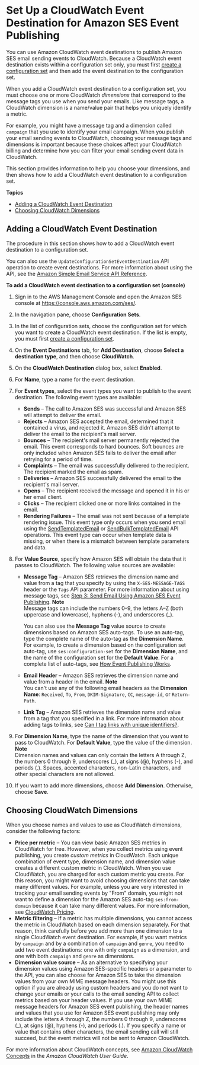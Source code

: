 # Set Up a CloudWatch Event Destination for Amazon SES Event Publishing<a name="event-publishing-add-event-destination-cloudwatch"></a>

You can use Amazon CloudWatch event destinations to publish Amazon SES email sending events to CloudWatch\. Because a CloudWatch event destination exists within a configuration set only, you must first [create a configuration set](event-publishing-create-configuration-set.md) and then add the event destination to the configuration set\.

When you add a CloudWatch event destination to a configuration set, you must choose one or more CloudWatch *dimensions* that correspond to the message tags you use when you send your emails\. Like message tags, a CloudWatch dimension is a name/value pair that helps you uniquely identify a metric\.

For example, you might have a message tag and a dimension called `campaign` that you use to identify your email campaign\. When you publish your email sending events to CloudWatch, choosing your message tags and dimensions is important because these choices affect your CloudWatch billing and determine how you can filter your email sending event data in CloudWatch\.

This section provides information to help you choose your dimensions, and then shows how to add a CloudWatch event destination to a configuration set\.

**Topics**
+ [Adding a CloudWatch Event Destination](#event-publishing-add-event-destination-cloudwatch-add)
+ [Choosing CloudWatch Dimensions](#event-publishing-add-event-destination-cloudwatch-dimensions)

## Adding a CloudWatch Event Destination<a name="event-publishing-add-event-destination-cloudwatch-add"></a>

The procedure in this section shows how to add a CloudWatch event destination to a configuration set\.

You can also use the `UpdateConfigurationSetEventDestination` API operation to create event destinations\. For more information about using the API, see the [Amazon Simple Email Service API Reference](http://docs.aws.amazon.com/ses/latest/APIReference/API_UpdateConfigurationSetEventDestination.html)\.

**To add a CloudWatch event destination to a configuration set \(console\)**

1. Sign in to the AWS Management Console and open the Amazon SES console at [https://console\.aws\.amazon\.com/ses/](https://console.aws.amazon.com/ses/)\.

1. In the navigation pane, choose **Configuration Sets**\.

1. In the list of configuration sets, choose the configuration set for which you want to create a CloudWatch event destination\. If the list is empty, you must first [create a configuration set](event-publishing-create-configuration-set.md)\.

1. On the **Event Destinations** tab, for **Add Destination**, choose **Select a destination type**, and then choose **CloudWatch**\.

1. On the **CloudWatch Destination** dialog box, select **Enabled**\.

1. For **Name**, type a name for the event destination\.

1. For **Event types**, select the event types you want to publish to the event destination\. The following event types are available:
   + **Sends** – The call to Amazon SES was successful and Amazon SES will attempt to deliver the email\.
   + **Rejects** – Amazon SES accepted the email, determined that it contained a virus, and rejected it\. Amazon SES didn't attempt to deliver the email to the recipient's mail server\.
   + **Bounces** – The recipient's mail server permanently rejected the email\. This event corresponds to hard bounces\. Soft bounces are only included when Amazon SES fails to deliver the email after retrying for a period of time\.
   + **Complaints** – The email was successfully delivered to the recipient\. The recipient marked the email as spam\.
   + **Deliveries** – Amazon SES successfully delivered the email to the recipient's mail server\.
   + **Opens** – The recipient received the message and opened it in his or her email client\.
   + **Clicks** – The recipient clicked one or more links contained in the email\.
   + **Rendering Failures** – The email was not sent because of a template rendering issue\. This event type only occurs when you send email using the [SendTemplatedEmail](http://docs.aws.amazon.com/ses/latest/APIReference/API_SendTemplatedEmail.html) or [SendBulkTemplatedEmail](http://docs.aws.amazon.com/ses/latest/APIReference/API_SendBulkTemplatedEmail.html) API operations\. This event type can occur when template data is missing, or when there is a mismatch between template parameters and data\.

1. For **Value Source**, specify how Amazon SES will obtain the data that it passes to CloudWatch\. The following value sources are available:
   + **Message Tag** – Amazon SES retrieves the dimension name and value from a tag that you specify by using the `X-SES-MESSAGE-TAGS` header or the `Tags` API parameter\. For more information about using message tags, see [Step 3: Send Email Using Amazon SES Event Publishing](event-publishing-send-email.md)\.
**Note**  
Message tags can include the numbers 0–9, the letters A–Z \(both uppercase and lowercase\), hyphens \(\-\), and underscores \(\_\)\.

     You can also use the **Message Tag** value source to create dimensions based on Amazon SES auto\-tags\. To use an auto\-tag, type the complete name of the auto\-tag as the **Dimension Name**\. For example, to create a dimension based on the configuration set auto\-tag, use `ses:configuration-set` for the **Dimension Name**, and the name of the configuration set for the **Default Value**\. For a complete list of auto\-tags, see [How Event Publishing Works](monitor-using-event-publishing.md#event-publishing-how-works)\.
   + **Email Header** – Amazon SES retrieves the dimension name and value from a header in the email\.
**Note**  
You can't use any of the following email headers as the **Dimension Name**: `Received`, `To`, `From`, `DKIM-Signature`, `CC`, `message-id`, or `Return-Path`\.
   + **Link Tag** – Amazon SES retrieves the dimension name and value from a tag that you specified in a link\. For more information about adding tags to links, see [Can I tag links with unique identifiers?](sending-metric-faqs.md#sending-metric-faqs-clicks-q5)\.

1. For **Dimension Name**, type the name of the dimension that you want to pass to CloudWatch\. For **Default Value**, type the value of the dimension\.
**Note**  
Dimension names and values can only contain the letters A through Z, the numbers 0 through 9, underscores \(\_\), at signs \(@\), hyphens \(\-\), and periods \(\.\)\. Spaces, accented characters, non\-Latin characters, and other special characters are not allowed\.

1. If you want to add more dimensions, choose **Add Dimension**\. Otherwise, choose **Save**\.

## Choosing CloudWatch Dimensions<a name="event-publishing-add-event-destination-cloudwatch-dimensions"></a>

When you choose names and values to use as CloudWatch dimensions, consider the following factors:
+ **Price per metric** – You can view basic Amazon SES metrics in CloudWatch for free\. However, when you collect metrics using event publishing, you create *custom metrics* in CloudWatch\. Each unique combination of event type, dimension name, and dimension value creates a different custom metric in CloudWatch\. When you use CloudWatch, you are charged for each custom metric you create\. For this reason, you might want to avoid choosing dimensions that can take many different values\. For example, unless you are very interested in tracking your email sending events by "From" domain, you might not want to define a dimension for the Amazon SES auto\-tag `ses:from-domain` because it can take many different values\. For more information, see [CloudWatch Pricing](https://aws.amazon.com/cloudwatch/pricing)\. 
+ **Metric filtering** – If a metric has multiple dimensions, you cannot access the metric in CloudWatch based on each dimension separately\. For that reason, think carefully before you add more than one dimension to a single CloudWatch event destination\. For example, if you want metrics by `campaign` and by a combination of `campaign` and `genre`, you need to add two event destinations: one with only `campaign` as a dimension, and one with both `campaign` and `genre` as dimensions\.
+ **Dimension value source** – As an alternative to specifying your dimension values using Amazon SES\-specific headers or a parameter to the API, you can also choose for Amazon SES to take the dimension values from your own MIME message headers\. You might use this option if you are already using custom headers and you do not want to change your emails or your calls to the email sending API to collect metrics based on your header values\. If you use your own MIME message headers for Amazon SES event publishing, the header names and values that you use for Amazon SES event publishing may only include the letters A through Z, the numbers 0 through 9, underscores \(\_\), at signs \(@\), hyphens \(\-\), and periods \(\.\)\. If you specify a name or value that contains other characters, the email sending call will still succeed, but the event metrics will not be sent to Amazon CloudWatch\.

For more information about CloudWatch concepts, see [Amazon CloudWatch Concepts](http://docs.aws.amazon.com/AmazonCloudWatch/latest/monitoring/cloudwatch_concepts.html) in the *Amazon CloudWatch User Guide*\.